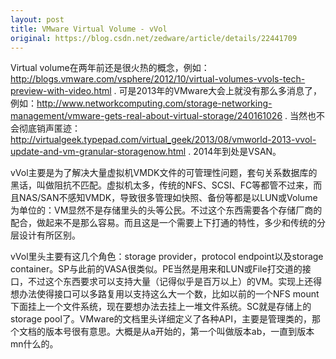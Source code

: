 ```yaml
---
layout: post
title: VMware Virtual Volume - vVol
original: https://blog.csdn.net/zedware/article/details/22441709
---
```

Virtual volume在两年前还是很火热的概念，例如：http://blogs.vmware.com/vsphere/2012/10/virtual-volumes-vvols-tech-preview-with-video.html . 可是2013年的VMware大会上就没有那么多消息了，例如：http://www.networkcomputing.com/storage-networking-management/vmware-gets-real-about-virtual-storage/240161026 . 当然也不会彻底销声匿迹：http://virtualgeek.typepad.com/virtual_geek/2013/08/vmworld-2013-vvol-update-and-vm-granular-storagenow.html . 2014年到处是VSAN。

vVol主要是为了解决大量虚拟机VMDK文件的可管理性问题，套句关系数据库的黑话，叫做阻抗不匹配。虚拟机太多，传统的NFS、SCSI、FC等都管不过来，而且NAS/SAN不感知VMDK，导致很多管理如快照、备份等都是以LUN或Volume为单位的：VM显然不是存储里头的头等公民。不过这个东西需要各个存储厂商的配合，做起来不是那么容易。而且这是一个需要上下打通的特性，多少和传统的分层设计有所区别。

vVol里头主要有这几个角色：storage provider，protocol endpoint以及storage container。SP与此前的VASA很类似。PE当然是用来和LUN或File打交道的接口，不过这个东西要求可以支持大量（记得似乎是百万以上）的VM。实现上还得想办法使得接口可以多路复用以支持这么大一个数，比如以前的一个NFS mount下面挂上一个文件系统，现在要想办法去挂上一堆文件系统。SC就是存储上的storage pool了。VMware的文档里头详细定义了各种API，主要是管理类的，那个文档的版本号很有意思。大概是从a开始的，第一个叫做版本ab，一直到版本mn什么的。

